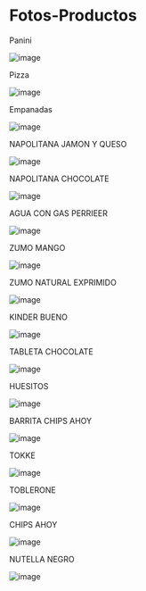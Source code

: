 # Fotos-Productos
Panini

![image](https://github.com/aetherborne/Fotos-Productos/assets/169901416/1a8663d6-5567-46b8-aeca-615cdbacbc9b)

Pizza

![image](https://github.com/aetherborne/Fotos-Productos/assets/169901416/43cd1005-6260-4fb9-91a0-d306154d1a15)

Empanadas

![image](https://github.com/aetherborne/Fotos-Productos/assets/169901416/ba7c5382-8dcf-4b0e-b571-fee37753d0d9)

NAPOLITANA JAMON Y QUESO

![image](https://github.com/aetherborne/Fotos-Productos/assets/169901416/ff1a3a5e-fe68-474c-959b-6eedeac35c50)

NAPOLITANA CHOCOLATE

![image](https://github.com/aetherborne/Fotos-Productos/assets/169901416/5af3c433-070f-4a28-8c17-115d8068c452)

AGUA CON GAS PERRIEER

![image](https://github.com/aetherborne/Fotos-Productos/assets/169901416/7c8e5422-aa3f-4158-85b3-453d8c4556b0)

ZUMO MANGO

![image](https://github.com/aetherborne/Fotos-Productos/assets/169901416/03d3ff7b-0a13-41b5-bb06-99c4ddaf5f2b)

ZUMO NATURAL EXPRIMIDO

![image](https://github.com/aetherborne/Fotos-Productos/assets/169901416/b366fd55-2ac1-442e-ad14-95fd1751becc)

KINDER BUENO

![image](https://github.com/aetherborne/Fotos-Productos/assets/169901416/76521d2e-a2b8-4551-bfb7-c5928efffe6d)

TABLETA CHOCOLATE

![image](https://github.com/aetherborne/Fotos-Productos/assets/169901416/bb603f33-8818-457d-97bf-92f8b5373654)

HUESITOS

![image](https://github.com/aetherborne/Fotos-Productos/assets/169901416/307687fc-8339-4c32-b800-735f2a50ee25)

BARRITA CHIPS AHOY

![image](https://github.com/aetherborne/Fotos-Productos/assets/169901416/d153831b-ac2f-46c0-a94e-aa0195357bb6)

TOKKE

![image](https://github.com/aetherborne/Fotos-Productos/assets/169901416/fcbc42b2-01e8-49b6-b759-4c25e050099e)

TOBLERONE

![image](https://github.com/aetherborne/Fotos-Productos/assets/169901416/355bb3f7-b37c-472d-afbc-d26b0c6123ad)

CHIPS AHOY

![image](https://github.com/aetherborne/Fotos-Productos/assets/169901416/b309f52e-d3b6-46fb-9941-c872e09fb1a7)

NUTELLA NEGRO

![image](https://github.com/aetherborne/Fotos-Productos/assets/169901416/e675c8de-37b1-4c6c-b54e-73fe173c99b4)


